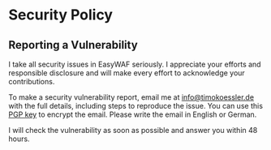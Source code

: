 # Security Policy

## Reporting a Vulnerability

I take all security issues in EasyWAF seriously. I appreciate your efforts and responsible disclosure and will make every effort to acknowledge your contributions.

To make a security vulnerability report, email me at [info@timokoessler.de](mailto:info@timokoessler.de) with the full details, including steps to reproduce the issue. You can use this [PGP key](https://timokoessler.de/pgp-key.txt) to encrypt the email. Please write the email in English or German.

I will check the vulnerability as soon as possible and answer you within 48 hours.
